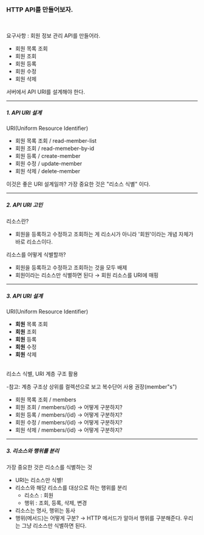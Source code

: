 ### HTTP API를 만들어보자.

<br />

요구사항 : 회원 정보 관리 API를 만들어라.

- 회원 목록 조회
- 회원 조회
- 회원 등록
- 회원 수정
- 회원 삭제

서버에서 API URI를 설계해야 한다.

---

##### 1. API URI 설계

URI(Uniform Resource Identifier)

- 회원 목록 조회 / read-member-list
- 회원 조회 / read-memeber-by-id
- 회원 등록 / create-member
- 회원 수정 / update-member
- 회원 삭제 / delete-member

이것은 좋은 URI 설계일까?
가장 중요한 것은 "리소스 식별" 이다.

---

##### 2. API URI 고민

리소스란?

- 회원을 등록하고 수정하고 조회하는 게 리소시가 아니라 '회원'이라는 개념 자체가 바로 리소스이다.

리소스를 어떻게 식별할까?

- 회원을 등록하고 수정하고 조회하는 것을 모두 배제
- 회원이라는 리소스만 식별하면 된다 → 회원 리소스를 URI에 매핑

---

##### 3. API URI 설계

URI(Uniform Resource Identifier)

- <b>회원</b> 목록 조회
- <b>회원</b> 조회
- <b>회원</b> 등록
- <b>회원</b> 수정
- <b>회원</b> 삭제

<br />
리소스 식별, URI 계층 구조 활용

-참고: 계층 구조상 상위를 컬렉션으로 보고 복수단어 사용 권장(member"s")

- 회원 목록 조회 / members
- 회원 조회 / members/{id} → 어떻게 구분하지? <br>
- 회원 등록 / members/{id} → 어떻게 구분하지? <br>
- 회원 수정 / members/{id} → 어떻게 구분하지? <br>
- 회원 삭제 / members/{id} → 어떻게 구분하지? <br>

---

##### 3. 리소스와 행위를 분리

가장 중요한 것은 리소스를 식별하는 것

- URI는 리소스만 식별!
- 리소스와 해당 리소스를 대상으로 하는 행위를 분리
  - 리소스 : 회원
  - 행위 : 조회, 등록, 삭제, 변경
- 리소스는 명사, 행위는 동사
- 행위(메서드)는 어떻게 구분?
  → HTTP 메서드가 알아서 행위를 구분해준다. 우리는 그냥 리소스만 식별하면 된다.
